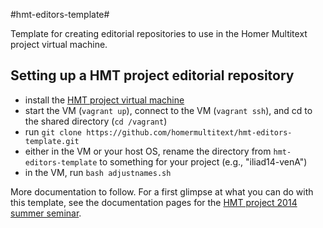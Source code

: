#hmt-editors-template#


Template for creating editorial repositories to use in the Homer Multitext project virtual machine.


## Setting up a HMT project editorial repository

- install the [HMT project virtual machine](https://github.com/homermultitext/hmt-vm)
- start the VM (`vagrant up`), connect to the VM (`vagrant ssh`), and cd to the shared directory
(`cd /vagrant`)
- run `git clone https://github.com/homermultitext/hmt-editors-template.git`
- either in the VM or your host OS, rename the directory from `hmt-editors-template` to something for your project (e.g., "iliad14-venA")
- in the VM, run `bash adjustnames.sh`


More documentation to follow.  For a first glimpse at what you can do with this template, see the
documentation pages for the [HMT project 2014 summer seminar](http://www.homermultitext.org/summer2014/).
